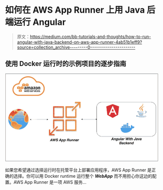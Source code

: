 # 如何在 AWS App Runner 上用 Java 后端运行 Angular

> 原文：<https://medium.com/bb-tutorials-and-thoughts/how-to-run-angular-with-java-backend-on-aws-app-runner-4ab51b1eff9?source=collection_archive---------0----------------------->

## 使用 Docker 运行时的示例项目的逐步指南

![](img/7fb314adffc180a898f37ac5837a7f5e.png)

如果您希望通过选择运行时在托管平台上部署应用程序，AWS App Runner 是正确的选择。你可以用 Docker runtime 运行整个 ***WebApp*** 而不用担心你这边的配置。AWS App Runner 是一项 AWS 服务…